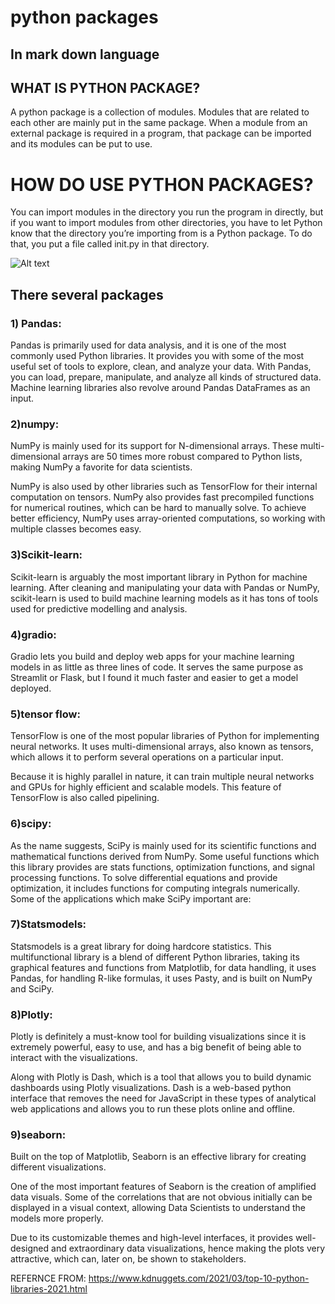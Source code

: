 # python packages 
## In mark down language
## WHAT IS PYTHON PACKAGE?
A python package is a collection of modules. Modules that are related to each other are mainly put in the same package. When a module from an external package is required in a program, that package can be imported and its modules can be put to use.

# HOW DO USE PYTHON PACKAGES?
You can import modules in the directory you run the program in directly, but if you want to import modules from other directories, you have to let Python know that the directory you’re importing from is a Python package. To do that, you put a file called init.py in that directory.


![Alt text](https://citrusbug.com/storage/uploads/blog/Python%20Libraries/Top-Python-Libraries.jpg)

## There several packages
### 1) Pandas:
Pandas is primarily used for data analysis, and it is one of the most commonly used Python libraries. It provides you with some of the most useful set of tools to explore, clean, and analyze your data. With Pandas, you can load, prepare, manipulate, and analyze all kinds of structured data. Machine learning libraries also revolve around Pandas DataFrames as an input.

### 2)numpy:
NumPy is mainly used for its support for N-dimensional arrays. These multi-dimensional arrays are 50 times more robust compared to Python lists, making NumPy a favorite for data scientists.

NumPy is also used by other libraries such as TensorFlow for their internal computation on tensors. NumPy also provides fast precompiled functions for numerical routines, which can be hard to manually solve. To achieve better efficiency, NumPy uses array-oriented computations, so working with multiple classes becomes easy.
### 3)Scikit-learn:
Scikit-learn is arguably the most important library in Python for machine learning. After cleaning and manipulating your data with Pandas or NumPy, scikit-learn is used to build machine learning models as it has tons of tools used for predictive modelling and analysis.
### 4)gradio:
Gradio lets you build and deploy web apps for your machine learning models in as little as three lines of code. It serves the same purpose as Streamlit or Flask, but I found it much faster and easier to get a model deployed.
### 5)tensor flow:
TensorFlow is one of the most popular libraries of Python for implementing neural networks. It uses multi-dimensional arrays, also known as tensors, which allows it to perform several operations on a particular input.

Because it is highly parallel in nature, it can train multiple neural networks and GPUs for highly efficient and scalable models. This feature of TensorFlow is also called pipelining.
### 6)scipy:
As the name suggests, SciPy is mainly used for its scientific functions and mathematical functions derived from NumPy. Some useful functions which this library provides are stats functions, optimization functions, and signal processing functions. To solve differential equations and provide optimization, it includes functions for computing integrals numerically. Some of the applications which make SciPy important are:
### 7)Statsmodels:
Statsmodels is a great library for doing hardcore statistics. This multifunctional library is a blend of different Python libraries, taking its graphical features and functions from Matplotlib, for data handling, it uses Pandas, for handling R-like formulas, it uses Pasty, and is built on NumPy and SciPy.
### 8)Plotly:
Plotly is definitely a must-know tool for building visualizations since it is extremely powerful, easy to use, and has a big benefit of being able to interact with the visualizations.

Along with Plotly is Dash, which is a tool that allows you to build dynamic dashboards using Plotly visualizations. Dash is a web-based python interface that removes the need for JavaScript in these types of analytical web applications and allows you to run these plots online and offline.
### 9)seaborn:
Built on the top of Matplotlib, Seaborn is an effective library for creating different visualizations.

One of the most important features of Seaborn is the creation of amplified data visuals. Some of the correlations that are not obvious initially can be displayed in a visual context, allowing Data Scientists to understand the models more properly.

Due to its customizable themes and high-level interfaces, it provides well-designed and extraordinary data visualizations, hence making the plots very attractive, which can, later on, be shown to stakeholders.

REFERNCE FROM: https://www.kdnuggets.com/2021/03/top-10-python-libraries-2021.html